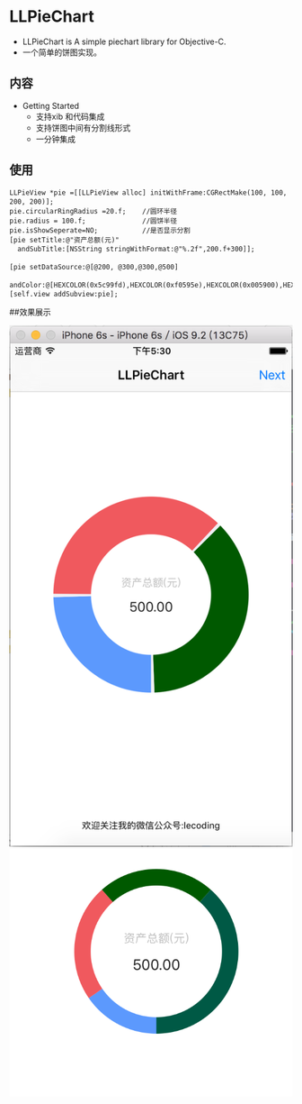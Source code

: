 
# LLPieChart
* LLPieChart is A simple piechart library for Objective-C.
* 一个简单的饼图实现。

## 内容
* Getting Started
    * 支持xib 和代码集成
    * 支持饼图中间有分割线形式
    * 一分钟集成

## 使用

```objc
LLPieView *pie =[[LLPieView alloc] initWithFrame:CGRectMake(100, 100, 200, 200)];
pie.circularRingRadius =20.f;    //圆环半径
pie.radius = 100.f;              //圆饼半径
pie.isShowSeperate=NO;           //是否显示分割
[pie setTitle:@"资产总额(元)"
  andSubTitle:[NSString stringWithFormat:@"%.2f",200.f+300]];
    
[pie setDataSource:@[@200, @300,@300,@500]
          andColor:@[HEXCOLOR(0x5c99fd),HEXCOLOR(0xf0595e),HEXCOLOR(0x005900),HEXCOLOR(0x005945)]];
[self.view addSubview:pie];

```

##效果展示

![(xib实现)](https://github.com/Lves/LLPieChart/blob/master/Images/show1.png)
![(代码实现)](https://github.com/Lves/LLPieChart/blob/master/Images/show2.png)
